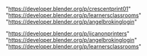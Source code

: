 "https://developer.blender.org/p/crescentprint01"
"https://developer.blender.org/p/learnersclassrooms"
"https://developer.blender.org/p/angelbrokinglogin"
 
"https://developer.blender.org/p/ijcanonprinters"
"https://developer.blender.org/p/angelbrokinglogin"
"https://developer.blender.org/p/learnersclassrooms"
 
